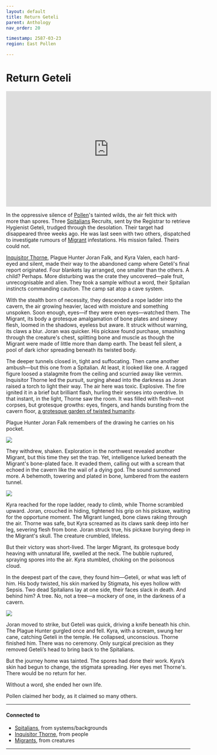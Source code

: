 ```yaml
---
layout: default
title: Return Geteli
parent: Anthology
nav_order: 20

timestamp: 2587-03-23
region: East Pollen

---
```

# Return Geteli

<iframe width="560" height="315" src="https://www.youtube.com/embed/0Tw3KaMr8wk?si=BgercDYOSvkx_9Js" title="YouTube video player" frameborder="0" allow="accelerometer; autoplay; clipboard-write; encrypted-media; gyroscope; picture-in-picture; web-share" referrerpolicy="strict-origin-when-cross-origin" allowfullscreen></iframe>


In the oppressive silence of [Pollen](https://degenesis.com/world/cultures/pollen)'s tainted wilds, the air felt thick with more than spores. Three [Spitalians](../../systems/backgrounds/spitalians.md) Recruits, sent by the Registrar to retrieve Hygienist Geteli, trudged through the desolation. Their target had disappeared three weeks ago. He was last seen with two others, dispatched to investigate rumours of [Migrant](../../creatures/Migrants.md) infestations. His mission failed. Theirs could not.

[Inquisitor Thorne](../../people/InquisitorThorne.md), Plague Hunter Joran Falk, and Kyra Valen, each hard-eyed and silent, made their way to the abandoned camp where Geteli's final report originated. Four blankets lay arranged, one smaller than the others. A child? Perhaps. More disturbing was the crate they uncovered—pale fruit, unrecognisable and alien. They took a sample without a word, their Spitalian instincts commanding caution. The camp sat atop a cave system.

With the stealth born of necessity, they descended a rope ladder into the cavern, the air growing heavier, laced with moisture and something unspoken. Soon enough, eyes—if they were even eyes—watched them. The Migrant, its body a grotesque amalgamation of bone plates and sinewy flesh, loomed in the shadows, eyeless but aware. It struck without warning, its claws a blur. Joran was quicker. His pickaxe found purchase, smashing through the creature's chest, splitting bone and muscle as though the Migrant were made of little more than damp earth. The beast fell silent, a pool of dark ichor spreading beneath its twisted body.

The deeper tunnels closed in, tight and suffocating. Then came another ambush—but this one from a Spitalian. At least, it looked like one. A ragged figure loosed a stalagmite from the ceiling and scurried away like vermin. Inquisitor Thorne led the pursuit, surging ahead into the darkness as Joran raised a torch to light their way. The air here was toxic. Explosive. The fire ignited it in a brief but brilliant flash, hurling their senses into overdrive. In that instant, in the light, Thorne saw the room. It was filled with flesh—not corpses, but grotesque growths: eyes, fingers, and hands bursting from the cavern floor, [a grotesque garden of twisted humanity](https://degenesis.com/world/stories/pollen/czar).

Plague Hunter Joran Falk remembers of the drawing he carries on his pocket.

![](https://i.imgur.com/ceZqVfo.png)

They withdrew, shaken. Exploration in the northwest revealed another Migrant, but this time they set the trap. Yet, intelligence lurked beneath the Migrant's bone-plated face. It evaded them, calling out with a scream that echoed in the cavern like the wail of a dying god. The sound summoned more. A behemoth, towering and plated in bone, lumbered from the eastern tunnel.

![](https://img2.storyblok.com/0x0/filters:quality(99):format(webp)/f/72501/5517x3300/4675ce01f7/pollen-migrants.jpg)

Kyra reached for the rope ladder, ready to climb, while Thorne scrambled upward. Joran, crouched in hiding, tightened his grip on his pickaxe, waiting for the opportune moment. The Migrant lunged, bone claws raking through the air. Thorne was safe, but Kyra screamed as its claws sank deep into her leg, severing flesh from bone. Joran struck true, his pickaxe burying deep in the Migrant's skull. The creature crumbled, lifeless.

But their victory was short-lived. The larger Migrant, its grotesque body heaving with unnatural life, swelled at the neck. The bubble ruptured, spraying spores into the air. Kyra stumbled, choking on the poisonous cloud.

In the deepest part of the cave, they found him—Geteli, or what was left of him. His body twisted, his skin marked by Stigmata, his eyes hollow with Sepsis. Two dead Spitalians lay at one side, their faces slack in death. And behind him? A tree. No, not a tree—a mockery of one, in the darkness of a cavern.

![](https://i.imgur.com/ZodnKhO.png)

Joran moved to strike, but Geteli was quick, driving a knife beneath his chin. The Plague Hunter gurgled once and fell. Kyra, with a scream, swung her cane, catching Geteli in the temple. He collapsed, unconscious. Thorne finished him. There was no ceremony. Only surgical precision as they removed Geteli’s head to bring back to the Spitalians.

But the journey home was tainted. The spores had done their work. Kyra’s skin had begun to change, the stigmata spreading. Her eyes met Thorne's. There would be no return for her.

Without a word, she ended her own life.

Pollen claimed her body, as it claimed so many others.


---
#### Connected to

<!-- QueryToSerialize: LIST without ID "["+ title + "](https://terra-campaigns.github.io/"+ regexreplace(file.path, ".md", "") + ")" + ", from " + regexreplace(file.folder, "degenesis/", "") FROM ([[]]) OR outgoing([[]]) WHERE file.name != "index" SORT file.folder DESC -->
<!-- SerializedQuery: LIST without ID "["+ title + "](https://terra-campaigns.github.io/"+ regexreplace(file.path, ".md", "") + ")" + ", from " + regexreplace(file.folder, "degenesis/", "") FROM ([[]]) OR outgoing([[]]) WHERE file.name != "index" SORT file.folder DESC -->
- [Spitalians](https://terra-campaigns.github.io/degenesis/systems/backgrounds/spitalians), from systems/backgrounds
- [Inquisitor Thorne](https://terra-campaigns.github.io/degenesis/people/InquisitorThorne), from people
- [Migrants](https://terra-campaigns.github.io/degenesis/creatures/Migrants), from creatures
<!-- SerializedQuery END -->

---
